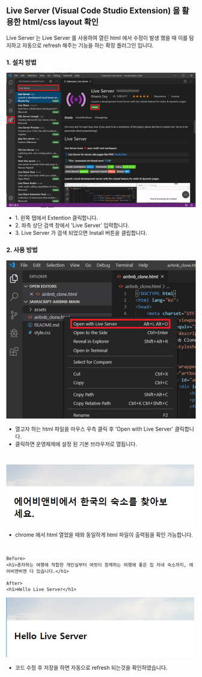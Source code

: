 ## Live Server (Visual Code Studio Extension) 을 활용한 html/css layout 확인
Live Server 는 Live Server 를 사용하여 열린 html 에서 수정이 발생 했을 때 이를 탐지하고 자동으로 refresh 해주는 기능을 하는 확장 플러그인 입니다.

### 1. 설치 방법
![setup](https://github.com/dev-angelo/DevTips-FrontEnd/blob/master/Open_A_HTML_With_Live_Server/images/setup.png)
* 1\. 왼쪽 탭에서 Extention 클릭합니다.
* 2\. 좌측 상단 검색 창에서 'Live Server' 입력합니다.
* 3\. Live Server 가 검색 되었으면 Install 버튼을 클립합니다.

### 2. 사용 방법
![start](https://github.com/dev-angelo/DevTips-FrontEnd/blob/master/Open_A_HTML_With_Live_Server/images/start.png)
* 열고자 하는 html 파일을 마우스 우측 클릭 후 'Open with Live Server' 클릭합니다.
* 클릭하면 운영체제에 설정 된 기본 브라우저로 열됩니다.</br>
</br>

![code_result_1](https://github.com/dev-angelo/DevTips-FrontEnd/blob/master/Open_A_HTML_With_Live_Server/images/code_result_1.png)
* chrome 에서 html 열었을 때와 동일하게 html 파일이 출력됨을 확인 가능합니다.</br>
</br>

```
Before>
<h1>혼자하는 여행에 적합한 개인실부터 여럿이 함께하는 여행에 좋은 집 저네 숙소까지, 에어비앤비엔 다 있습니다.</h1>

After>
<h1>Hello Live Server</h1>
```

![code_result_2](https://github.com/dev-angelo/DevTips-FrontEnd/blob/master/Open_A_HTML_With_Live_Server/images/code_result_2.png)
* 코드 수정 후 저장을 하면 자동으로 refresh 되는것을 확인하였습니다.


